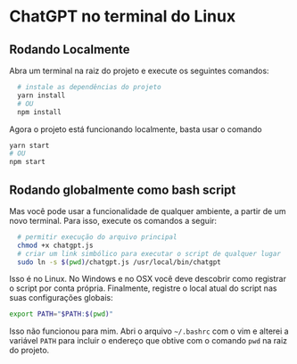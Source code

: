 # ChatGPT no terminal do Linux
## Rodando Localmente

Abra um terminal na raiz do projeto e execute os seguintes comandos:
```bash
  # instale as dependências do projeto
  yarn install
  # OU
  npm install
```
Agora o projeto está funcionando localmente, basta usar o comando
```bash
yarn start
# OU
npm start
```

## Rodando globalmente como bash script
Mas você pode usar a funcionalidade de qualquer ambiente, a partir de um novo terminal. Para isso, execute os comandos a seguir:
```bash
  # permitir execução do arquivo principal
  chmod +x chatgpt.js
  # criar um link simbólico para executar o script de qualquer lugar
  sudo ln -s $(pwd)/chatgpt.js /usr/local/bin/chatgpt
```
Isso é no Linux. No Windows e no OSX você deve descobrir como registrar o script por conta própria.
Finalmente, registre o local atual do script nas suas configurações globais:
```bash
export PATH="$PATH:$(pwd)"
```
Isso não funcionou para mim. Abri o arquivo `~/.bashrc` com o vim e alterei a variável `PATH` para incluir o endereço que obtive com o comando `pwd` na raiz do projeto.
